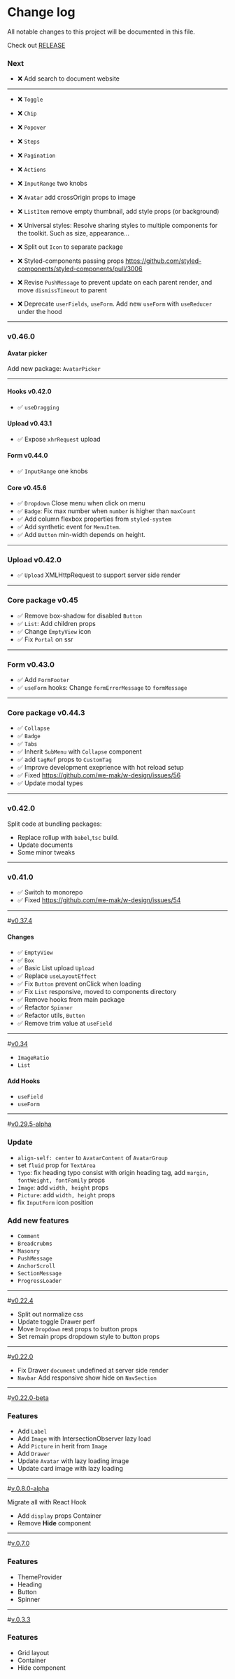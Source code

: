 # Change log

All notable changes to this project will be documented in this file.

Check out [RELEASE](https://github.com/we-mak/w-design/releases)

### Next

- ❌ Add search to document website

---

- ❌ `Toggle`
- ❌ `Chip`
- ❌ `Popover`
- ❌ `Steps`
- ❌ `Pagination`
- ❌ `Actions`
- ❌ `InputRange` two knobs
- ❌ `Avatar` add crossOrigin props to image
- ❌ `ListItem` remove empty thumbnail, add style props (or background)

- ❌ Universal styles: Resolve sharing styles to multiple components for the toolkit.
  Such as size, appearance...

- ❌ Split out `Icon` to separate package
- ❌ Styled-components passing props https://github.com/styled-components/styled-components/pull/3006
- ❌ Revise `PushMessage` to prevent update on each parent render, and move `dismissTimeout` to parent
- ❌ Deprecate `userFields`, `useForm`. Add new `useForm` with `useReducer` under the hood

---

### v0.46.0

#### Avatar picker

Add new package: `AvatarPicker`

---

#### Hooks v0.42.0

- ✅ `useDragging`

#### Upload v0.43.1

- ✅ Expose `xhrRequest` upload

#### Form v0.44.0

- ✅ `InputRange` one knobs

#### Core v0.45.6

- ✅ `Dropdown` Close menu when click on menu
- ✅ `Badge`: Fix max number when `number` is higher than `maxCount`
- ✅ Add column flexbox properties from `styled-system`
- ✅ Add synthetic event for `MenuItem`.
- ✅ Add `Button` min-width depends on height.

---

### Upload v0.42.0

- ✅ `Upload` XMLHttpRequest to support server side render

---

### Core package v0.45

- ✅ Remove box-shadow for disabled `Button`
- ✅ `List`: Add children props
- ✅ Change `EmptyView` icon
- ✅ Fix `Portal` on ssr

---

### Form v0.43.0

- ✅ Add `FormFooter`
- ✅ `useForm` hooks: Change `formErrorMessage` to `formMessage`

---

### Core package v0.44.3

- ✅ `Collapse`
- ✅ `Badge`
- ✅ `Tabs`
- ✅ Inherit `SubMenu` with `Collapse` component
- ✅ add `tagRef` props to `CustomTag`
- ✅ Improve development exeprience with hot reload setup
- ✅ Fixed https://github.com/we-mak/w-design/issues/56
- ✅ Update modal types

---

### v0.42.0

Split code at bundling packages:

- Replace rollup with `babel`,`tsc` build.
- Update documents
- Some minor tweaks

---

### v0.41.0

- ✅ Switch to monorepo
- ✅ Fixed https://github.com/we-mak/w-design/issues/54

---

<a name="0.37.4"></a>#[v0.37.4]()

#### Changes

- ✅ `EmptyView`
- ✅ `Box`
- ✅ Basic List upload `Upload`
- ✅ Replace `useLayoutEffect`
- ✅ Fix `Button` prevent onClick when loading
- ✅ Fix `List` responsive, moved to components directory
- ✅ Remove hooks from main package
- ✅ Refactor `Spinner`
- ✅ Refactor utils, `Button`
- ✅ Remove trim value at `useField`

---

<a name="0.34"></a>#[v0.34]()

- `ImageRatio`
- `List`

#### Add Hooks

- `useField`
- `useForm`

---

<a name="0.29.5-alpha"></a>#[v0.29.5-alpha]()

### Update

- `align-self: center` to `AvatarContent` of `AvatarGroup`
- set `fluid` prop for `TextArea`
- `Typo`: fix heading typo consist with origin heading tag, add `margin, fontWeight, fontFamily` props
- `Image`: add `width, height` props
- `Picture`: add `width, height` props
- fix `InputForm` icon position

### Add new features

- `Comment`
- `Breadcrubms`
- `Masonry`
- `PushMessage`
- `AnchorScroll`
- `SectionMessage`
- `ProgressLoader`

---

<a name="0.22.4"></a>#[v0.22.4]()

- Split out normalize css
- Update toggle Drawer perf
- Move `Dropdown` rest props to button props
- Set remain props dropdown style to button props

---

<a name="0.22.0"></a>#[v0.22.0]()

- Fix Drawer `document` undefined at server side render
- `Navbar` Add responsive show hide on `NavSection`

---

<a name="0.22.0-beta"></a>#[v0.22.0-beta]()

### Features

- Add `Label`
- Add `Image` with IntersectionObserver lazy load
- Add `Picture` in herit from `Image`
- Add `Drawer`
- Update `Avatar` with lazy loading image
- Update card image with lazy loading

---

<a name="0.8.0-alpha"></a>#[v.0.8.0-alpha]()

Migrate all with React Hook

- Add `display` props Container
- Remove **Hide** component

---

<a name="0.7.0"></a>#[v.0.7.0]()

### Features

- ThemeProvider
- Heading
- Button
- Spinner

---

<a name="0.3.3"></a> #[v.0.3.3](https://github.com/we-mak/w-design/compare/hotfix/0.3.2...master)

### Features

- Grid layout
- Container
- Hide component
